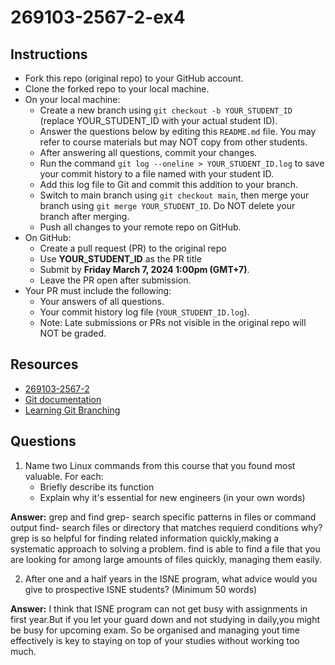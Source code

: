 # 269103-2567-2-ex4

## Instructions

* Fork this repo (original repo) to your GitHub account.
* Clone the forked repo to your local machine.
* On your local machine:
  * Create a new branch using `git checkout -b YOUR_STUDENT_ID` (replace YOUR_STUDENT_ID with your actual student ID).
  * Answer the questions below by editing this `README.md` file. You may refer to course materials but may NOT copy from other students.
  * After answering all questions, commit your changes.
  * Run the command `git log --oneline > YOUR_STUDENT_ID.log` to save your commit history to a file named with your student ID.
  * Add this log file to Git and commit this addition to your branch.
  * Switch to main branch using `git checkout main`, then merge your branch using `git merge YOUR_STUDENT_ID`. Do NOT delete your branch after merging.
  * Push all changes to your remote repo on GitHub.
* On GitHub:
  * Create a pull request (PR) to the original repo
  * Use **YOUR_STUDENT_ID** as the PR title
  * Submit by **Friday March 7, 2024 1:00pm (GMT+7)**.
  * Leave the PR open after submission.
* Your PR must include the following:
  * Your answers of all questions.
  * Your commit history log file (`YOUR_STUDENT_ID.log`).
  * Note: Late submissions or PRs not visible in the original repo will NOT be graded.

## Resources
* [269103-2567-2](https://mango-cmu.instructure.com/courses/11947)
* [Git documentation](https://git-scm.com/docs)
* [Learning Git Branching](https://learngitbranching.js.org)

## Questions

1. Name two Linux commands from this course that you found most valuable. For each:
   * Briefly describe its function
   * Explain why it's essential for new engineers (in your own words)

**Answer:** 
grep and find
grep- search specific patterns in files or command output
find- search files or directory that matches requierd conditions
why?
grep is so helpful for finding related information quickly,making a systematic approach to solving a problem.
find is able to find a file that you are looking for among large amounts of files quickly, managing them easily.

2. After one and a half years in the ISNE program, what advice would you give to prospective ISNE students? (Minimum 50 words)

**Answer:** 
I think that ISNE program can not get busy with assignments in first year.But if you let your guard down and not studying in daily,you might be busy for upcoming exam. So be organised and managing yout time effectively is key to staying on top of your studies without working too much.
